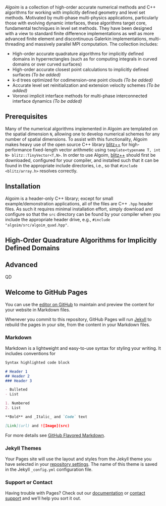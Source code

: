 _Algoim_ is a collection of high-order accurate numerical methods and C++ algorithms for working with implicitly defined geometry and level set methods. Motivated by multi-phase multi-physics applications, particularly those with evolving dynamic interfaces, these algorithms target core, fundamental techniques in level set methods. They have been designed with a view to standard finite difference implementations as well as more advanced finite element and discontinuous Galerkin implementations, multi-threading and massively parallel MPI computation. The collection includes:
- High-order accurate quadrature algorithms for implicitly defined domains in hyperrectangles (such as for computing integrals in curved domains or over curved surfaces)
- High-order accurate closest point calculations to implicitly defined surfaces _(To be added)_
- k-d trees optimized for codimension-one point clouds _(To be added)_
- Accurate level set reinitialization and extension velocity schemes _(To be added)_
- Voronoi implicit interface methods for multi-phase interconnected interface dynamics _(To be added)_

## Prerequisites

Many of the numerical algorithms implemented in Algoim are templated on the spatial dimension `N`, allowing one to develop numerical schemes for any number of spatial dimensions. To assist with this functionality, Algoim makes heavy use of the open source C++ library [blitz++](https://github.com/blitzpp/blitz) for high-performance fixed-length vector arithmetic using `template<typename T, int N> blitz::TinyVector<T,N>`. In order to use Algoim, [blitz++](https://github.com/blitzpp/blitz) should first be downloaded, configured for your compiler, and installed such that it can be found in the appropriate include directories, i.e., so that `#include <blitz/array.h>` resolves correctly.

## Installation

Algoim is a header-only C++ library; except for small example/demonstration applications, all of the files are C++ `.hpp` header files. As such it requires minimal installation effort, simply download and configure so that the `src` directory can be found by your compiler when you include the appropriate header drive, e.g., `#include "algoim/src/algoim_quad.hpp"`.

## High-Order Quadrature Algorithms for Implicitly Defined Domains



## Advanced

QD



## Welcome to GitHub Pages

You can use the [editor on GitHub](https://github.com/algoim/algoim.github.io/edit/master/index.md) to maintain and preview the content for your website in Markdown files.

Whenever you commit to this repository, GitHub Pages will run [Jekyll](https://jekyllrb.com/) to rebuild the pages in your site, from the content in your Markdown files.

### Markdown

Markdown is a lightweight and easy-to-use syntax for styling your writing. It includes conventions for

```markdown
Syntax highlighted code block

# Header 1
## Header 2
### Header 3

- Bulleted
- List

1. Numbered
2. List

**Bold** and _Italic_ and `Code` text

[Link](url) and ![Image](src)
```

For more details see [GitHub Flavored Markdown](https://guides.github.com/features/mastering-markdown/).

### Jekyll Themes

Your Pages site will use the layout and styles from the Jekyll theme you have selected in your [repository settings](https://github.com/algoim/algoim.github.io/settings). The name of this theme is saved in the Jekyll `_config.yml` configuration file.

### Support or Contact

Having trouble with Pages? Check out our [documentation](https://help.github.com/categories/github-pages-basics/) or [contact support](https://github.com/contact) and we’ll help you sort it out.
